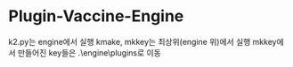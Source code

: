 # Plugin-Vaccine-Engine

k2.py는 engine에서 실행
kmake, mkkey는 최상위(engine 위)에서 실행
mkkey에서 만들어진 key들은 .\engine\plugins로 이동